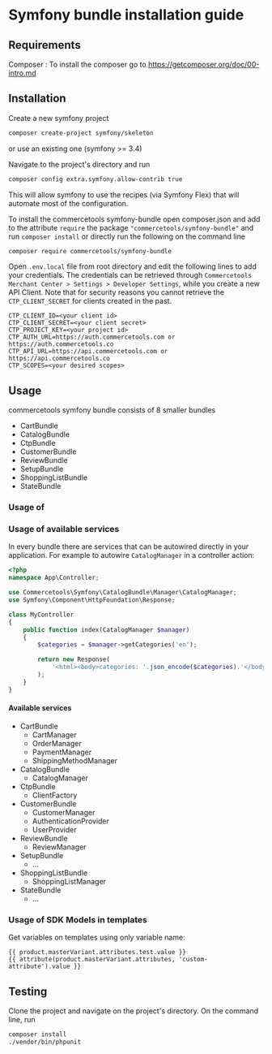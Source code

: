 # Symfony bundle installation guide

## Requirements
Composer :
To install the composer go to https://getcomposer.org/doc/00-intro.md

## Installation
Create a new symfony project 
```sh
composer create-project symfony/skeleton
```
or use an existing one (symfony >= 3.4)

Navigate to the project's directory and run
```sh
composer config extra.symfony.allow-contrib true
```
This will allow symfony to use the recipes (via Symfony Flex) that will automate most of the 
configuration.

To install the commercetools symfony-bundle open composer.json and add to the attribute `require` 
the package `"commercetools/symfony-bundle"`
and run `composer install` or directly run the following on the command line
```sh
composer require commercetools/symfony-bundle
```

Open `.env.local` file from root directory and edit the following lines to add your credentials. 
The credentials can be retrieved through 
`Commercetools Merchant Center > Settings > Developer Settings`, while you create a new API Client. 
Note that for security reasons you cannot retrieve the `CTP_CLIENT_SECRET` for clients created in
the past.

```dotenv
CTP_CLIENT_ID=<your client id>
CTP_CLIENT_SECRET=<your client secret>
CTP_PROJECT_KEY=<your project id>
CTP_AUTH_URL=https://auth.commercetools.com or https://auth.commercetools.co
CTP_API_URL=https://api.commercetools.com or https://api.commercetools.co
CTP_SCOPES=<your desired scopes>
```

## Usage

commercetools symfony bundle consists of 8 smaller bundles

- CartBundle
- CatalogBundle
- CtpBundle
- CustomerBundle
- ReviewBundle
- SetupBundle
- ShoppingListBundle
- StateBundle

### Usage of 

### Usage of available services 

In every bundle there are services that can be autowired directly in your application. For example
to autowire `CatalogManager` in a controller action: 

```php
<?php
namespace App\Controller;

use Commercetools\Symfony\CatalogBundle\Manager\CatalogManager;
use Symfony\Component\HttpFoundation\Response;

class MyController
{
    public function index(CatalogManager $manager)
    {
        $categories = $manager->getCategories('en');

        return new Response(
            '<html><body>categories: '.json_encode($categories).'</body></html>'
        );
    }
}
```

#### Available services

- CartBundle
    - CartManager
    - OrderManager
    - PaymentManager
    - ShippingMethodManager
- CatalogBundle
    - CatalogManager
- CtpBundle
    - ClientFactory
- CustomerBundle
    - CustomerManager
    - AuthenticationProvider
    - UserProvider
- ReviewBundle
    - ReviewManager
- SetupBundle
    - ...
- ShoppingListBundle
    - ShoppingListManager
- StateBundle
    - ...

### Usage of SDK Models in templates

Get variables on templates using only variable name:
```
{{ product.masterVariant.attributes.test.value }}
{{ attribute(product.masterVariant.attributes, 'custom-attribute').value }}
```

## Testing

Clone the project and navigate on the project's directory. On the command line, run
```sh
composer install
./vendor/bin/phpunit
```
